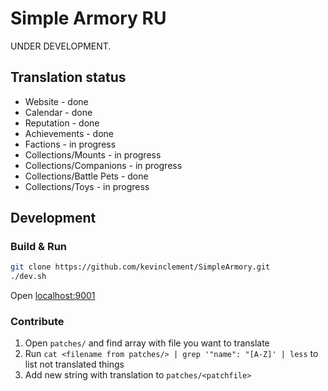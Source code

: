 # Simple Armory RU

UNDER DEVELOPMENT.

## Translation status

* Website - done
* Calendar - done
* Reputation - done
* Achievements - done
* Factions - in progress
* Collections/Mounts - in progress
* Collections/Companions - in progress
* Collections/Battle Pets - done
* Collections/Toys - in progress

## Development

### Build & Run

```bash
git clone https://github.com/kevinclement/SimpleArmory.git
./dev.sh
```

Open [localhost:9001](http://localhost:9001)

### Contribute

1. Open `patches/` and find array with file you want to translate
2. Run `cat <filename from patches/> | grep '"name": "[A-Z]' | less` to list not translated things
3. Add new string with translation to `patches/<patchfile>`
